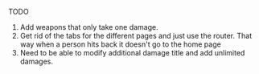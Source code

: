 TODO

1) Add weapons that only take one damage. 
2) Get rid of the tabs for the different pages and just use the router. That way when a person hits back it doesn't go to the home page
3) Need to be able to modify additional damage title and add unlimited damages. 
